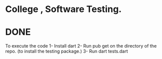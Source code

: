 # College , Software Testing.
# DONE
To execute the code 
1- Install dart
2- Run pub get on the directory of the repo. (to install the testing package.)
3- Run dart tests.dart

